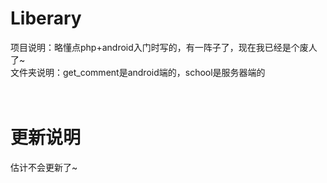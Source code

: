 # Liberary
项目说明：略懂点php+android入门时写的，有一阵子了，现在我已经是个废人了~</br>
文件夹说明：get_comment是android端的，school是服务器端的</br></br></br>

# 更新说明
估计不会更新了~
